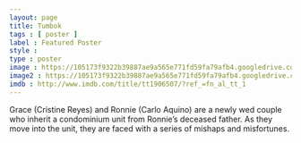 ```yaml
---
layout: page
title: Tumbok
tags : [ poster ]
label : Featured Poster
style : 
type : poster
image : https://105173f9322b39887ae9a565e771fd59fa79afb4.googledrive.com/host/0B_NdsxRj1DjjcEx0UHA4OF9DNzA/fp3/tumbok.jpg
image2 : https://105173f9322b39887ae9a565e771fd59fa79afb4.googledrive.com/host/0B_NdsxRj1DjjcEx0UHA4OF9DNzA/fp2/tumbok.jpg
imdb : http://www.imdb.com/title/tt1906507/?ref_=fn_al_tt_1
---
```


Grace (Cristine Reyes) and Ronnie (Carlo Aquino) are a newly wed couple who inherit a condominium unit from Ronnie’s deceased father. As they move into the unit, they are faced with a series of mishaps and misfortunes.